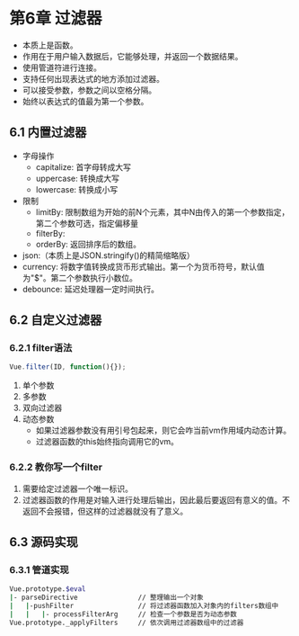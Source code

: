 # 第6章 过滤器

- 本质上是函数。
- 作用在于用户输入数据后，它能够处理，并返回一个数据结果。
- 使用管道符进行连接。
- 支持任何出现表达式的地方添加过滤器。
- 可以接受参数，参数之间以空格分隔。
- 始终以表达式的值最为第一个参数。

## 6.1 内置过滤器

- 字母操作
    - capitalize: 首字母转成大写
    - uppercase: 转换成大写
    - lowercase: 转换成小写
- 限制
    - limitBy: 限制数组为开始的前N个元素，其中N由传入的第一个参数指定，第二个参数可选，指定偏移量
    - filterBy:
    - orderBy: 返回排序后的数组。
- json:（本质上是JSON.stringify()的精简缩略版）
- currency: 将数字值转换成货币形式输出。第一个为货币符号，默认值为"$"。第二个参数执行小数位。
- debounce: 延迟处理器一定时间执行。

## 6.2 自定义过滤器

### 6.2.1 filter语法

```javascript
Vue.filter(ID, function(){});
```

1. 单个参数
2. 多参数
3. 双向过滤器
4. 动态参数
    - 如果过滤器参数没有用引号包起来，则它会咋当前vm作用域内动态计算。
    - 过滤器函数的this始终指向调用它的vm。

### 6.2.2 教你写一个filter

1. 需要给定过滤器一个唯一标识。
2. 过滤器函数的作用是对输入进行处理后输出，因此最后要返回有意义的值。不返回不会报错，但这样的过滤器就没有了意义。

## 6.3 源码实现

### 6.3.1 管道实现

```bash
Vue.prototype.$eval
|- parseDirective               // 整理输出一个对象
|   |-pushFilter                // 将过滤器函数加入对象内的filters数组中
|   |   |- processFilterArg     // 检查一个参数是否为动态参数
Vue.prototype._applyFilters     // 依次调用过滤器数组中的过滤器
```